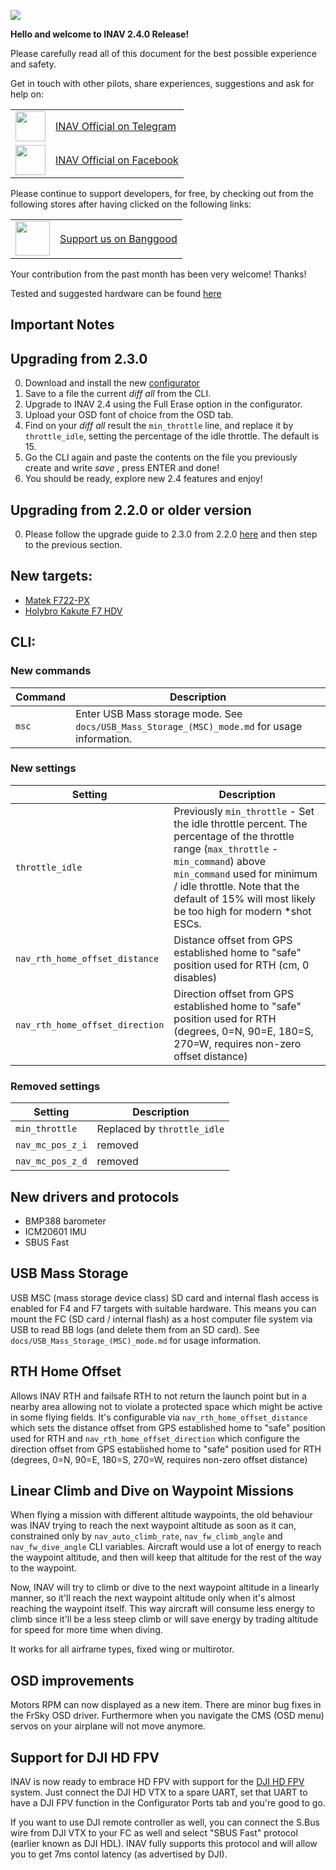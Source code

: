 
![](http://static.rcgroups.net/forums/attachments/6/1/0/3/7/6/a9088858-102-inav.png)

**Hello and welcome to INAV 2.4.0 Release!**

Please carefully read all of this document for the best possible experience and safety.

Get in touch with other pilots, share experiences, suggestions and ask for help on:

<table>
  <tbody>
    <tr>
      <td><img src="https://upload.wikimedia.org/wikipedia/commons/thumb/8/82/Telegram_logo.svg/1024px-Telegram_logo.svg.png" width="48"></td>
      <td><a href="https://t.me/INAVFlight">INAV Official on Telegram</a></td>
    </tr>
    <tr>
      <td><img src="https://upload.wikimedia.org/wikipedia/commons/c/cd/Facebook_logo_%28square%29.png" width="48"></td>
      <td><a href="https://www.facebook.com/groups/INAVOfficial">INAV Official on Facebook</a></td>
    </tr>
  </tbody>
</table>

Please continue to support developers, for free, by checking out from the following stores after having clicked on the following links:

<table>
  <tbody>
    <tr>
      <td><img src="https://lh3.googleusercontent.com/TiHXyUiZ2COk7OmceBgo1qeRN2APAjWL5qUydGc-U3LqkJb3n13EhYEJ8Dpz_IACNHU" width="55"></td>
      <td><a href="https://inavflight.com/shop/u/bg">Support us on Banggood</a></td>
    </tr>
  </tbody>
</table>

Your contribution from the past month has been very welcome! Thanks!

Tested and suggested hardware can be found [here](https://github.com/iNavFlight/inav/wiki/Welcome-to-INAV,-useful-links-and-products) 

## Important Notes

## Upgrading from 2.3.0

0. Download and install the new [configurator](https://github.com/iNavFlight/inav-configurator/releases)
1. Save to a file the current _diff all_ from the CLI.
2. Upgrade to INAV 2.4 using the Full Erase option in the configurator.
3. Upload your OSD font of choice from the OSD tab.
4. Find on your _diff all_ result the `min_throttle` line, and replace it by `throttle_idle`, setting the percentage of the idle throttle. The default is 15.
5. Go the CLI again and paste the contents on the file you previously create and write _save_ , press ENTER and done!
6. You should be ready, explore new 2.4 features and enjoy!

## Upgrading from 2.2.0 or older version

0. Please follow the upgrade guide to 2.3.0 from 2.2.0 [here](https://github.com/iNavFlight/inav/wiki/2.3.0-Release-Notes#upgrading-from-220) and then step to the previous section.
 
## New targets:

* [Matek F722-PX](https://inavflight.com/shop/s/bg/1625181)
* [Holybro Kakute F7 HDV](https://inavflight.com/shop/s/bg/1541453)

## CLI:

### New commands

| Command | Description |
| ------- | ----------- |
| `msc`   | Enter USB Mass storage mode. See `docs/USB_Mass_Storage_(MSC)_mode.md` for usage information. |

### New settings

| Setting | Description |
| ----    | ------ |
| `throttle_idle` | Previously `min_throttle` - Set the idle throttle percent. The percentage of the throttle range (`max_throttle` - `min_command`) above `min_command` used for minimum / idle throttle. Note that the default of 15% will most likely be too high for modern *shot ESCs. |
| `nav_rth_home_offset_distance` | Distance offset from GPS established home to "safe" position used for RTH (cm, 0 disables) |
| `nav_rth_home_offset_direction` |  Direction offset from GPS established home to "safe" position used for RTH (degrees, 0=N, 90=E, 180=S, 270=W, requires non-zero offset distance) |

### Removed settings

| Setting | Description |
| ----    | ------ |
| `min_throttle` | Replaced by `throttle_idle` |
| `nav_mc_pos_z_i` | removed |
| `nav_mc_pos_z_d` | removed |

## New drivers and protocols

* BMP388 barometer
* ICM20601 IMU
* SBUS Fast

## USB Mass Storage 

USB MSC (mass storage device class) SD card and internal flash access is enabled for F4 and F7 targets with suitable hardware. This means you can mount the FC (SD card / internal flash) as a host computer file system via USB to read BB logs (and delete them from an SD card). See `docs/USB_Mass_Storage_(MSC)_mode.md` for usage information.

## RTH Home Offset

Allows INAV RTH and failsafe RTH to not return the launch point but in a nearby area allowing not to violate a protected space which might be active in some flying fields. It's configurable via `nav_rth_home_offset_distance`  which sets the distance offset from GPS established home to "safe" position used for RTH and `nav_rth_home_offset_direction` which configure the direction offset from GPS established home to "safe" position used for RTH (degrees, 0=N, 90=E, 180=S, 270=W, requires non-zero offset distance) 

## Linear Climb and Dive on Waypoint Missions

When flying a mission with different altitude waypoints, the old behaviour was INAV trying to reach the next waypoint altitude as soon as it can, constrained only by `nav_auto_climb_rate`, `nav_fw_climb_angle` and `nav_fw_dive_angle` CLI variables. Aircraft would use a lot of energy to reach the waypoint altitude, and then will keep that altitude for the rest of the way to the waypoint.

Now, INAV will try to climb or dive to the next waypoint altitude in a linearly manner, so it'll reach the next waypoint altitude only when it's almost reaching the waypoint itself. This way aircraft will consume less energy to climb since it'll be a less steep climb or will save energy by trading altitude for speed for more time when diving.

It works for all airframe types, fixed wing or multirotor.

## OSD improvements
Motors RPM can now displayed as a new item. There are minor bug fixes in the FrSky OSD driver.
Furthermore when you navigate the CMS (OSD menu) servos on your airplane will not move anymore.

## Support for DJI HD FPV

INAV is now ready to embrace HD FPV with support for the [DJI HD FPV](https://inavflight.com/shop/s/bg/1540481) system. Just connect the DJI HD VTX to a spare UART, set that UART to have a DJI FPV function in the Configurator Ports tab and you're good to go.

If you want to use DJI remote controller as well, you can connect the S.Bus wire from DJI VTX to your FC as well and select "SBUS Fast" protocol (earlier known as  DJI HDL). INAV fully supports this protocol and will allow you to get 7ms contol latency (as advertised by DJI).